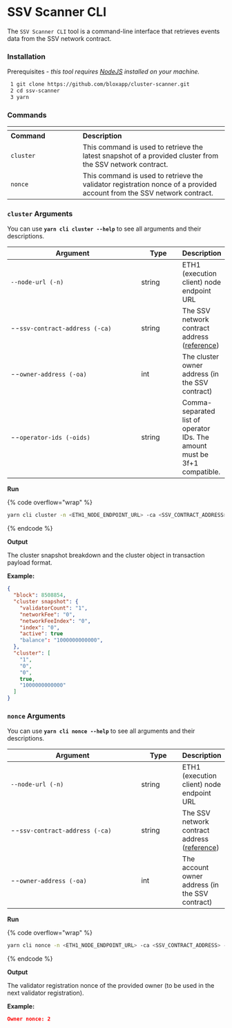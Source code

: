 # SSV Scanner CLI

The `SSV Scanner CLI` tool is a command-line interface that retrieves events data from the SSV network contract.

### Installation

Prerequisites _- this tool requires_ [_NodeJS_](https://nodejs.org/en/download/) _installed on your machine._

```bash
 1 git clone https://github.com/bloxapp/cluster-scanner.git
 2 cd ssv-scanner
 3 yarn
```

### Commands <a href="#_1rk5eeceo4ov" id="_1rk5eeceo4ov"></a>

<table data-header-hidden><thead><tr><th width="151"></th><th></th></tr></thead><tbody><tr><td><strong>Command</strong></td><td><strong>Description</strong></td></tr><tr><td><code>cluster</code></td><td>This command is used to retrieve the latest snapshot of a provided cluster from the SSV network contract.</td></tr><tr><td><code>nonce</code></td><td>This command is used to retrieve the validator registration nonce of a provided account from the SSV network contract.</td></tr></tbody></table>

### `cluster` Arguments

You can use **`yarn cli cluster --help`** to see all arguments and their descriptions.&#x20;

<table><thead><tr><th width="323">Argument</th><th width="85.33333333333331">Type</th><th>Description</th></tr></thead><tbody><tr><td><code>--node-url (-n)</code></td><td>string</td><td>ETH1 (execution client) node endpoint URL</td></tr><tr><td>--<code>ssv-contract-address (-ca)</code></td><td>string</td><td>The SSV network contract address (<a href="https://docs.ssv.network/developers/smart-contracts/ssvnetwork">reference</a>)</td></tr><tr><td>--<code>owner-address (-oa)</code></td><td>int</td><td>The cluster owner address (in the SSV contract)</td></tr><tr><td>--<code>operator-ids (-oids)</code></td><td>string</td><td>Comma-separated list of operator IDs. The amount must be 3f+1 compatible.</td></tr></tbody></table>

**Run**

{% code overflow="wrap" %}
```bash
yarn cli cluster -n <ETH1_NODE_ENDPOINT_URL> -ca <SSV_CONTRACT_ADDRESS> -oa <CLUSTER_OWNER_ADDRESS> -oids <OPERATOR1_ID, OPERATOR2_ID, OPERATOR3_ID, OPERATOR4_ID>
```
{% endcode %}

**Output**

The cluster snapshot breakdown and the cluster object in transaction payload format.

**Example:**

```json
{
  "block": 8508854,
  "cluster snapshot": {
    "validatorCount": "1",
    "networkFee": "0",
    "networkFeeIndex": "0",
    "index": "0",
    "active": true
    "balance": "1000000000000",
  },
  "cluster": [
    "1",
    "0",
    "0",
    true,
    "1000000000000"
  ]
}
```

### `nonce` Arguments

You can use **`yarn cli nonce --help`** to see all arguments and their descriptions.&#x20;

<table><thead><tr><th width="323">Argument</th><th width="85.33333333333331">Type</th><th>Description</th></tr></thead><tbody><tr><td><code>--node-url (-n)</code></td><td>string</td><td>ETH1 (execution client) node endpoint URL</td></tr><tr><td>--<code>ssv-contract-address (-ca)</code></td><td>string</td><td>The SSV network contract address (<a href="https://docs.ssv.network/developers/smart-contracts/ssvnetwork">reference</a>)</td></tr><tr><td>--<code>owner-address (-oa)</code></td><td>int</td><td>The account owner address (in the SSV contract)</td></tr></tbody></table>

**Run**

{% code overflow="wrap" %}
```bash
yarn cli nonce -n <ETH1_NODE_ENDPOINT_URL> -ca <SSV_CONTRACT_ADDRESS> -oa <ACCOUNT_OWNER_ADDRESS>
```
{% endcode %}

**Output**

The validator registration nonce of the provided owner (to be used in the next validator registration).

**Example:**

```json
Owner nonce: 2  
```
